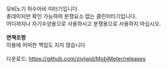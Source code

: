

모비노기 허수아비 미터기입니다.<br>
총데미지만 확인 가능하여 분쟁요소 없는 클린미터기입니다.<br>
어디까지나 자기수양용으로 사용하시고 분쟁용으로 사용하지 마십시오.<br>
<br>
**면책조항**<br>
이용에 어떠한 책임도 지지 않습니다<br>
<br>
다운로드: https://github.com/zjvlwid/MobiMeter/releases
